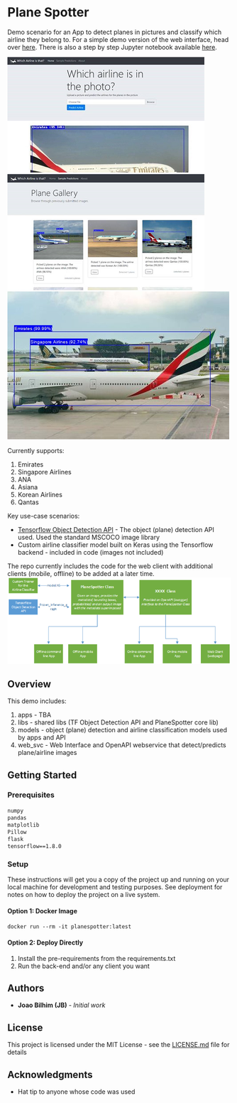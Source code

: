 # Plane Spotter
Demo scenario for an App to detect planes in pictures and classify which airline they belong to. For a simple demo version of the web interface, head over [here](http://planespotter-demo.azurewebsites.net). There is also a step by step Jupyter notebook available [here](https://notebooks.azure.com/joaobi/libraries/planespotter/html/3.%20Plane%20Detection%20and%20Classification.ipynb).

![Example pipeline](images/readme5.jpg) 
![Example pipeline](images/readme3.png)  
![Example pipeline](images/readme4.jpg)

Currently supports:
1. Emirates
2. Singapore Airlines
3. ANA
4. Asiana
5. Korean Airlines
6. Qantas



Key use-case scenarios:
* [Tensorflow Object Detection API](https://github.com/tensorflow/models/tree/master/research/object_detection) - The object (plane) detection API used. Used the standard MSCOCO image library
* Custom airline classifier model built on Keras using the Tensorflow backend - included in code (images not included)

The repo currently includes the code for the web client with additional clients (mobile, offline) to be added at a later time.  
![Example pipeline](images/readme2.png)

## Overview
This demo includes:
1. apps - TBA
2. libs - shared libs (TF Object Detection API and PlaneSpotter core lib)
3. models - object (plane) detection and airline classification models used by apps and API
4. web_svc - Web Interface and OpenAPI webservice that detect/predicts plane/airline images

## Getting Started

### Prerequisites
```
numpy
pandas
matplotlib
Pillow
flask
tensorflow==1.8.0
```

### Setup
These instructions will get you a copy of the project up and running on your local machine for development and testing purposes. See deployment for notes on how to deploy the project on a live system.

#### Option 1: Docker Image
```
docker run --rm -it planespotter:latest

```

#### Option 2: Deploy Directly
1. Install the pre-requirements from the requirements.txt
2. Run the back-end and/or any client you want

## Authors

* **Joao Bilhim (JB)** - *Initial work*


## License

This project is licensed under the MIT License - see the [LICENSE.md](LICENSE.md) file for details

## Acknowledgments

* Hat tip to anyone whose code was used

